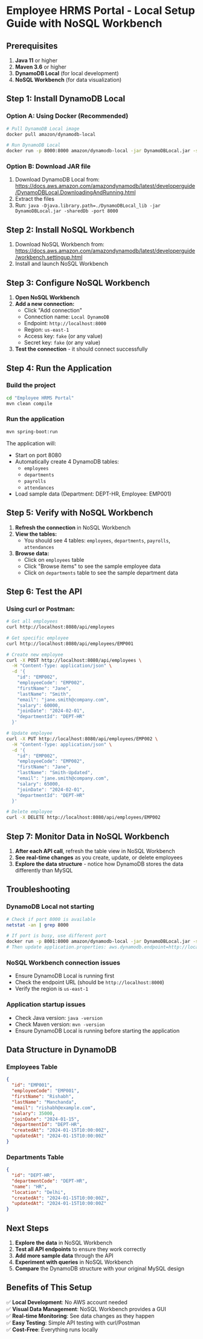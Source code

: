 # Employee HRMS Portal - Local Setup Guide with NoSQL Workbench

## Prerequisites

1. **Java 11** or higher
2. **Maven 3.6** or higher
3. **DynamoDB Local** (for local development)
4. **NoSQL Workbench** (for data visualization)

## Step 1: Install DynamoDB Local

### Option A: Using Docker (Recommended)
```bash
# Pull DynamoDB Local image
docker pull amazon/dynamodb-local

# Run DynamoDB Local
docker run -p 8000:8000 amazon/dynamodb-local -jar DynamoDBLocal.jar -sharedDb -inMemory
```

### Option B: Download JAR file
1. Download DynamoDB Local from: https://docs.aws.amazon.com/amazondynamodb/latest/developerguide/DynamoDBLocal.DownloadingAndRunning.html
2. Extract the files
3. Run: `java -Djava.library.path=./DynamoDBLocal_lib -jar DynamoDBLocal.jar -sharedDb -port 8000`

## Step 2: Install NoSQL Workbench

1. Download NoSQL Workbench from: https://docs.aws.amazon.com/amazondynamodb/latest/developerguide/workbench.settingup.html
2. Install and launch NoSQL Workbench

## Step 3: Configure NoSQL Workbench

1. **Open NoSQL Workbench**
2. **Add a new connection:**
   - Click "Add connection"
   - Connection name: `Local DynamoDB`
   - Endpoint: `http://localhost:8000`
   - Region: `us-east-1`
   - Access key: `fake` (or any value)
   - Secret key: `fake` (or any value)
3. **Test the connection** - it should connect successfully

## Step 4: Run the Application

### Build the project
```bash
cd "Employee HRMS Portal"
mvn clean compile
```

### Run the application
```bash
mvn spring-boot:run
```

The application will:
- Start on port 8080
- Automatically create 4 DynamoDB tables:
  - `employees`
  - `departments` 
  - `payrolls`
  - `attendances`
- Load sample data (Department: DEPT-HR, Employee: EMP001)

## Step 5: Verify with NoSQL Workbench

1. **Refresh the connection** in NoSQL Workbench
2. **View the tables:**
   - You should see 4 tables: `employees`, `departments`, `payrolls`, `attendances`
3. **Browse data:**
   - Click on `employees` table
   - Click "Browse items" to see the sample employee data
   - Click on `departments` table to see the sample department data

## Step 6: Test the API

### Using curl or Postman:

```bash
# Get all employees
curl http://localhost:8080/api/employees

# Get specific employee
curl http://localhost:8080/api/employees/EMP001

# Create new employee
curl -X POST http://localhost:8080/api/employees \
  -H "Content-Type: application/json" \
  -d '{
    "id": "EMP002",
    "employeeCode": "EMP002",
    "firstName": "Jane",
    "lastName": "Smith",
    "email": "jane.smith@company.com",
    "salary": 60000,
    "joinDate": "2024-02-01",
    "departmentId": "DEPT-HR"
  }'

# Update employee
curl -X PUT http://localhost:8080/api/employees/EMP002 \
  -H "Content-Type: application/json" \
  -d '{
    "id": "EMP002",
    "employeeCode": "EMP002",
    "firstName": "Jane",
    "lastName": "Smith-Updated",
    "email": "jane.smith@company.com",
    "salary": 65000,
    "joinDate": "2024-02-01",
    "departmentId": "DEPT-HR"
  }'

# Delete employee
curl -X DELETE http://localhost:8080/api/employees/EMP002
```

## Step 7: Monitor Data in NoSQL Workbench

1. **After each API call**, refresh the table view in NoSQL Workbench
2. **See real-time changes** as you create, update, or delete employees
3. **Explore the data structure** - notice how DynamoDB stores the data differently than MySQL

## Troubleshooting

### DynamoDB Local not starting
```bash
# Check if port 8000 is available
netstat -an | grep 8000

# If port is busy, use different port
docker run -p 8001:8000 amazon/dynamodb-local -jar DynamoDBLocal.jar -sharedDb -inMemory
# Then update application.properties: aws.dynamodb.endpoint=http://localhost:8001
```

### NoSQL Workbench connection issues
- Ensure DynamoDB Local is running first
- Check the endpoint URL (should be `http://localhost:8000`)
- Verify the region is `us-east-1`

### Application startup issues
- Check Java version: `java -version`
- Check Maven version: `mvn -version`
- Ensure DynamoDB Local is running before starting the application

## Data Structure in DynamoDB

### Employees Table
```json
{
  "id": "EMP001",
  "employeeCode": "EMP001",
  "firstName": "Rishabh",
  "lastName": "Manchanda",
  "email": "rishabh@example.com",
  "salary": 35000,
  "joinDate": "2024-01-15",
  "departmentId": "DEPT-HR",
  "createdAt": "2024-01-15T10:00:00Z",
  "updatedAt": "2024-01-15T10:00:00Z"
}
```

### Departments Table
```json
{
  "id": "DEPT-HR",
  "departmentCode": "DEPT-HR",
  "name": "HR",
  "location": "Delhi",
  "createdAt": "2024-01-15T10:00:00Z",
  "updatedAt": "2024-01-15T10:00:00Z"
}
```

## Next Steps

1. **Explore the data** in NoSQL Workbench
2. **Test all API endpoints** to ensure they work correctly
3. **Add more sample data** through the API
4. **Experiment with queries** in NoSQL Workbench
5. **Compare** the DynamoDB structure with your original MySQL design

## Benefits of This Setup

✅ **Local Development**: No AWS account needed  
✅ **Visual Data Management**: NoSQL Workbench provides a GUI  
✅ **Real-time Monitoring**: See data changes as they happen  
✅ **Easy Testing**: Simple API testing with curl/Postman  
✅ **Cost-Free**: Everything runs locally  
